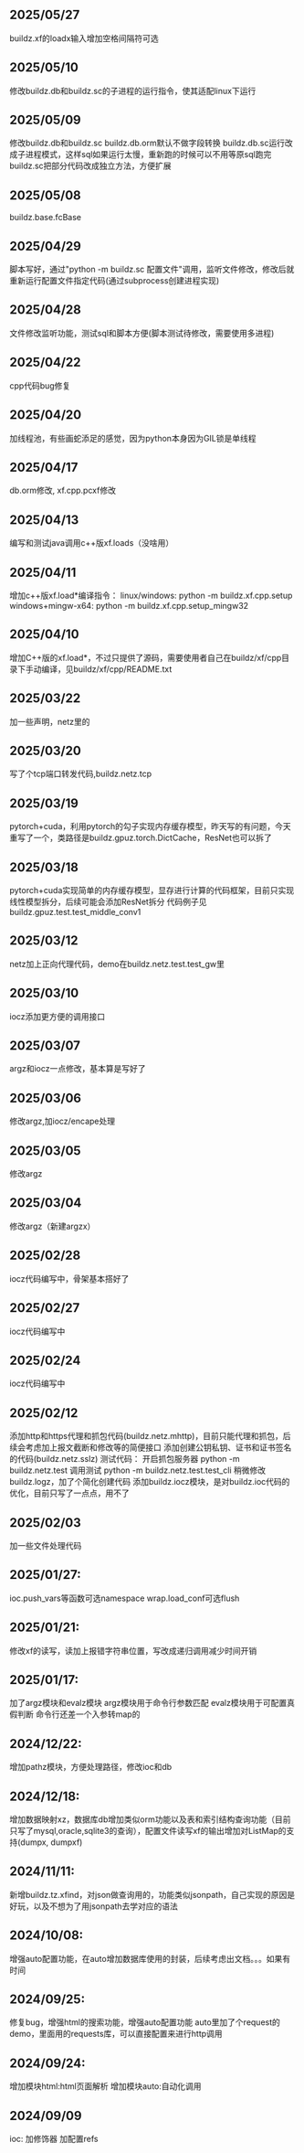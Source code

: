 ## 2025/05/27
buildz.xf的loadx输入增加空格间隔符可选
## 2025/05/10
修改buildz.db和buildz.sc的子进程的运行指令，使其适配linux下运行
## 2025/05/09
修改buildz.db和buildz.sc
buildz.db.orm默认不做字段转换
buildz.db.sc运行改成子进程模式，这样sql如果运行太慢，重新跑的时候可以不用等原sql跑完
buildz.sc把部分代码改成独立方法，方便扩展
## 2025/05/08
buildz.base.fcBase
## 2025/04/29
脚本写好，通过"python -m buildz.sc 配置文件"调用，监听文件修改，修改后就重新运行配置文件指定代码(通过subprocess创建进程实现)
## 2025/04/28
文件修改监听功能，测试sql和脚本方便(脚本测试待修改，需要使用多进程)
## 2025/04/22
cpp代码bug修复
## 2025/04/20
加线程池，有些画蛇添足的感觉，因为python本身因为GIL锁是单线程
## 2025/04/17
db.orm修改, xf.cpp.pcxf修改
## 2025/04/13
编写和测试java调用c++版xf.loads（没啥用）
## 2025/04/11
增加c++版xf.load*编译指令：
linux/windows:
python -m buildz.xf.cpp.setup
windows+mingw-x64:
python -m buildz.xf.cpp.setup_mingw32
## 2025/04/10
增加C++版的xf.load*，不过只提供了源码，需要使用者自己在buildz/xf/cpp目录下手动编译，见buildz/xf/cpp/README.txt
## 2025/03/22
加一些声明，netz里的
## 2025/03/20
写了个tcp端口转发代码,buildz.netz.tcp
## 2025/03/19
pytorch+cuda，利用pytorch的勾子实现内存缓存模型，昨天写的有问题，今天重写了一个，类路径是buildz.gpuz.torch.DictCache，ResNet也可以拆了
## 2025/03/18
pytorch+cuda实现简单的内存缓存模型，显存进行计算的代码框架，目前只实现线性模型拆分，后续可能会添加ResNet拆分
代码例子见buildz.gpuz.test.test_middle_conv1
## 2025/03/12
netz加上正向代理代码，demo在buildz.netz.test.test_gw里
## 2025/03/10
iocz添加更方便的调用接口
## 2025/03/07
argz和iocz一点修改，基本算是写好了
## 2025/03/06
修改argz,加iocz/encape处理
## 2025/03/05
修改argz
## 2025/03/04
修改argz（新建argzx）
## 2025/02/28
iocz代码编写中，骨架基本搭好了
## 2025/02/27
iocz代码编写中
## 2025/02/24
iocz代码编写中
## 2025/02/12
添加http和https代理和抓包代码(buildz.netz.mhttp)，目前只能代理和抓包，后续会考虑加上报文截断和修改等的简便接口
添加创建公钥私钥、证书和证书签名的代码(buildz.netz.sslz)
测试代码：
    开启抓包服务器
        python -m buildz.netz.test
    调用测试
        python -m buildz.netz.test.test_cli
稍微修改buildz.logz，加了个简化创建代码
添加buildz.iocz模块，是对buildz.ioc代码的优化，目前只写了一点点，用不了
## 2025/02/03
加一些文件处理代码
## 2025/01/27:
ioc.push_vars等函数可选namespace
wrap.load_conf可选flush
## 2025/01/21:
修改xf的读写，读加上报错字符串位置，写改成递归调用减少时间开销
## 2025/01/17:
加了argz模块和evalz模块
argz模块用于命令行参数匹配
evalz模块用于可配置真假判断
命令行还差一个入参转map的
## 2024/12/22:
增加pathz模块，方便处理路径，修改ioc和db
## 2024/12/18:
增加数据映射xz，数据库db增加类似orm功能以及表和索引结构查询功能（目前只写了mysql,oracle,sqlite3的查询），配置文件读写xf的输出增加对ListMap的支持(dumpx, dumpxf)
## 2024/11/11:
新增buildz.tz.xfind，对json做查询用的，功能类似jsonpath，自己实现的原因是好玩，以及不想为了用jsonpath去学对应的语法
## 2024/10/08:
增强auto配置功能，在auto增加数据库使用的封装，后续考虑出文档。。。如果有时间
## 2024/09/25:
修复bug，增强html的搜索功能，增强auto配置功能
auto里加了个request的demo，里面用的requests库，可以直接配置来进行http调用
## 2024/09/24:
增加模块html:html页面解析
增加模块auto:自动化调用

## 2024/09/09
ioc:
    加修饰器
    加配置refs